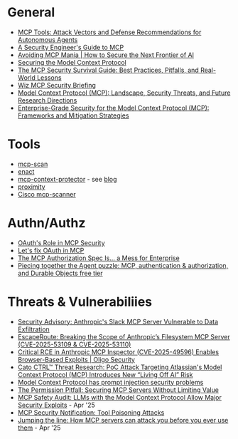 # General
- [MCP Tools: Attack Vectors and Defense Recommendations for Autonomous Agents](https://www.elastic.co/security-labs/mcp-tools-attack-defense-recommendations)
- [A Security Engineer's Guide to MCP](https://semgrep.dev/blog/2025/a-security-engineers-guide-to-mcp/)
- [Avoiding MCP Mania | How to Secure the Next Frontier of AI](https://www.sentinelone.com/blog/avoiding-mcp-mania-how-to-secure-the-next-frontier-of-ai/)
- [Securing the Model Context Protocol](https://block.github.io/goose/blog/2025/03/31/securing-mcp/)
- [The MCP Security Survival Guide: Best Practices, Pitfalls, and Real-World Lessons](https://towardsdatascience.com/the-mcp-security-survival-guide-best-practices-pitfalls-and-real-world-lessons/)
- [Wiz MCP Security Briefing](https://www.wiz.io/blog/mcp-security-research-briefing)
- [Model Context Protocol (MCP): Landscape, Security Threats, and Future Research Directions](https://arxiv.org/pdf/2503.23278)
- [Enterprise-Grade Security for the Model Context Protocol (MCP): Frameworks and Mitigation Strategies](https://arxiv.org/html/2504.08623v2) 

# Tools
- [mcp-scan](https://github.com/invariantlabs-ai/mcp-scan)
- [enact](https://github.com/EnactProtocol/specification)
- [mcp-context-protector](https://github.com/trailofbits/mcp-context-protector) - see [blog](https://blog.trailofbits.com/2025/07/28/we-built-the-security-layer-mcp-always-needed/)
- [proximity](https://github.com/fr0gger/proximity)
- [Cisco mcp-scanner](https://github.com/cisco-ai-defense/mcp-scanner)

# Authn/Authz
* [OAuth's Role in MCP Security](https://defensiblesystems.substack.com/p/oauths-role-in-mcp-security)
* [Let's fix OAuth in MCP](https://aaronparecki.com/2025/04/03/15/oauth-for-model-context-protocol)
* [The MCP Authorization Spec Is... a Mess for Enterprise](https://blog.christianposta.com/the-updated-mcp-oauth-spec-is-a-mess/)
* [Piecing together the Agent puzzle: MCP, authentication & authorization, and Durable Objects free tier](https://blog.cloudflare.com/building-ai-agents-with-mcp-authn-authz-and-durable-objects/)

# Threats & Vulnerabiliies
* [Security Advisory: Anthropic's Slack MCP Server Vulnerable to Data Exfiltration](https://embracethered.com/blog/posts/2025/security-advisory-anthropic-slack-mcp-server-data-leakage/)
* [EscapeRoute: Breaking the Scope of Anthropic’s Filesystem MCP Server
(CVE-2025-53109 & CVE-2025-53110)](https://cymulate.com/blog/cve-2025-53109-53110-escaperoute-anthropic/)
* [Critical RCE in Anthropic MCP Inspector (CVE-2025-49596) Enables Browser-Based Exploits | Oligo Security](https://www.oligo.security/blog/critical-rce-vulnerability-in-anthropic-mcp-inspector-cve-2025-49596)
* [Cato CTRL™ Threat Research: PoC Attack Targeting Atlassian's Model Context Protocol (MCP) Introduces New “Living Off AI” Risk](https://www.catonetworks.com/blog/cato-ctrl-poc-attack-targeting-atlassians-mcp/)
* [Model Context Protocol has prompt injection security problems](https://simonwillison.net/2025/Apr/9/mcp-prompt-injection/)
* [The Permission Pitfall: Securing MCP Servers Without Limiting Value](https://www.joinformal.com/blog/the-permission-pitfall-securing-mcp-servers-without-limiting-value/)
* [MCP Safety Audit: LLMs with the Model Context Protocol
Allow Major Security Exploits](https://arxiv.org/pdf/2504.03767) - Apr '25
* [MCP Security Notification: Tool Poisoning Attacks](https://invariantlabs.ai/blog/mcp-security-notification-tool-poisoning-attacks)
* [Jumping the line: How MCP servers can attack you before you ever use them](https://blog.trailofbits.com/2025/04/21/jumping-the-line-how-mcp-servers-can-attack-you-before-you-ever-use-them) - Apr '25
